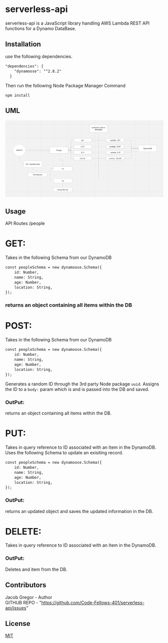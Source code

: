 # serverless-api

serverless-api is a JavaScript library handling AWS Lambda REST API functions for a Dynamo DataBase.

## Installation

use the following dependencies.

```
"dependencies": {
    "dynamoose": "^2.8.2"
  }
```

Then run the following Node Package Manager Command

```
npm install
```

## UML

![UML](/images/uml.png)

## Usage

API Routes /people

# GET:

Takes in the following Schema from our DynamoDB

```
const peopleSchema = new dynamoose.Schema({
	id: Number,
	name: String,
	age: Number,
	location: String,
});

```

### returns an object containing all items within the DB

# POST:

Takes in the following Schema from our DynamoDB

```
const peopleSchema = new dynamoose.Schema({
	id: Number,
	name: String,
	age: Number,
	location: String,
});

```

Generates a random ID through the 3rd party Node package `uuid`. Assigns the ID to a `body:` param which is and is passed into the DB and saved.

### OutPut:

returns an object containing all items within the DB.

# PUT:

Takes in query reference to ID associated with an Item in the DynamoDB.
Uses the following Schema to update an exisiting record.

```
const peopleSchema = new dynamoose.Schema({
	id: Number,
	name: String,
	age: Number,
	location: String,
});

```

### OutPut:

returns an updated object and saves the updated information in the DB.

# DELETE:

Takes in query reference to ID associated with an Item in the DynamoDB.

### OutPut:

Deletes and item from the DB.

## Contributors

Jacob Gregor - Author  
GITHUB REPO - "https://github.com/Code-Fellows-401/serverless-api/issues"

## License

[MIT](https://choosealicense.com/licenses/mit/)
